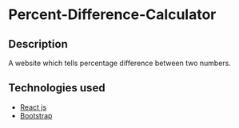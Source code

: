 # Percent-Difference-Calculator

## Description
A website which tells percentage difference between two numbers.

## Technologies used
- [React js](https://reactjs.org/)
- [Bootstrap](https://getbootstrap.com/)